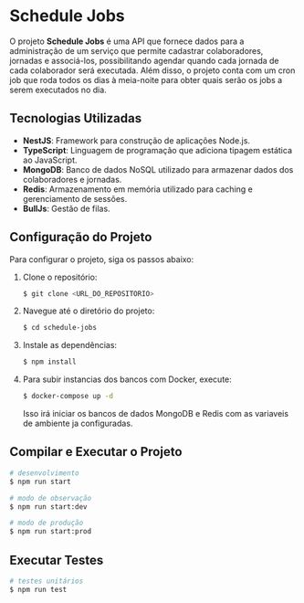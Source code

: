 

# Schedule Jobs

O projeto **Schedule Jobs** é uma API que fornece dados para a administração de um serviço que permite cadastrar colaboradores, jornadas e associá-los, possibilitando agendar quando cada jornada de cada colaborador será executada. Além disso, o projeto conta com um cron job que roda todos os dias à meia-noite para obter quais serão os jobs a serem executados no dia.

## Tecnologias Utilizadas

- **NestJS**: Framework para construção de aplicações Node.js.
- **TypeScript**: Linguagem de programação que adiciona tipagem estática ao JavaScript.
- **MongoDB**: Banco de dados NoSQL utilizado para armazenar dados dos colaboradores e jornadas.
- **Redis**: Armazenamento em memória utilizado para caching e gerenciamento de sessões.
- **BullJs**: Gestão de filas.

## Configuração do Projeto

Para configurar o projeto, siga os passos abaixo:

1. Clone o repositório:
   ```bash
   $ git clone <URL_DO_REPOSITORIO>
   ```

2. Navegue até o diretório do projeto:
   ```bash
   $ cd schedule-jobs
   ```

3. Instale as dependências:
   ```bash
   $ npm install
   ```

4. Para subir instancias dos bancos com Docker, execute:
   ```bash
   $ docker-compose up -d
   ```
   Isso irá iniciar os bancos de dados MongoDB e Redis com as variaveis de ambiente ja configuradas.

## Compilar e Executar o Projeto

```bash
# desenvolvimento
$ npm run start

# modo de observação
$ npm run start:dev

# modo de produção
$ npm run start:prod
```

## Executar Testes

```bash
# testes unitários
$ npm run test
```
